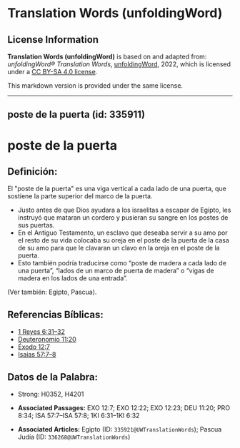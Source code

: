 # Translation Words (unfoldingWord)

## License Information

**Translation Words (unfoldingWord)** is based on and adapted from: _unfoldingWord® Translation Words_, [unfoldingWord](https://unfoldingword.org/utw), 2022, which is licensed under a [CC BY-SA 4.0 license](https://creativecommons.org/licenses/by-sa/4.0/legalcode.en).

This markdown version is provided under the same license.



--------------------------------

## poste de la puerta (id: 335911)

poste de la puerta
==================

Definición:
-----------

El "poste de la puerta" es una viga vertical a cada lado de una puerta, que sostiene la parte superior del marco de la puerta.

* Justo antes de que Dios ayudara a los israelitas a escapar de Egipto, les instruyó que mataran un cordero y pusieran su sangre en los postes de sus puertas.
* En el Antiguo Testamento, un esclavo que deseaba servir a su amo por el resto de su vida colocaba su oreja en el poste de la puerta de la casa de su amo para que le clavaran un clavo en la oreja en el poste de la puerta.
* Esto también podría traducirse como “poste de madera a cada lado de una puerta”, “lados de un marco de puerta de madera” o “vigas de madera en los lados de una entrada”.

(Ver también: Egipto, Pascua).

Referencias Bíblicas:
---------------------

* [1 Reyes 6:31–32](https://ref.ly/1Kgs6:31-1Kgs6:32)
* [Deuteronomio 11:20](https://ref.ly/Deut11:20)
* [Éxodo 12:7](https://ref.ly/Exod12:7)
* [Isaías 57:7–8](https://ref.ly/Isa57:7-Isa57:8)

Datos de la Palabra:
--------------------

* Strong: H0352, H4201

* **Associated Passages:** EXO 12:7; EXO 12:22; EXO 12:23; DEU 11:20; PRO 8:34; ISA 57:7–ISA 57:8; 1KI 6:31–1KI 6:32
* **Associated Articles:** Egipto (ID: `335921@UWTranslationWords`); Pascua Judía (ID: `336268@UWTranslationWords`)

